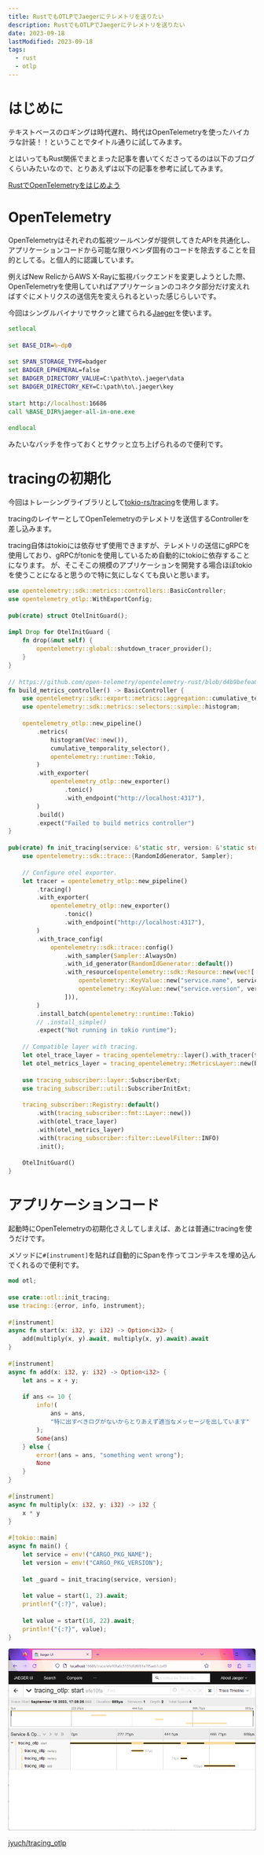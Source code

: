 ```yaml
---
title: RustでもOTLPでJaegerにテレメトリを送りたい
description: RustでもOTLPでJaegerにテレメトリを送りたい
date: 2023-09-18
lastModified: 2023-09-18
tags: 
  - rust
  - otlp
---
```


# はじめに

テキストベースのロギングは時代遅れ、時代はOpenTelemetryを使ったハイカラな計装！！ということでタイトル通りに試してみます。

とはいってもRust関係でまとまった記事を書いてくださってるのは以下のブログくらいみたいなので、とりあえずは以下の記事を参考に試してみます。

[RustでOpenTelemetryをはじめよう](https://blog.ymgyt.io/entry/starting_opentelemetry_with_rust/)

# OpenTelemetry

OpenTelemetryはそれぞれの監視ツールベンダが提供してきたAPIを共通化し、アプリケーションコードから可能な限りベンダ固有のコードを除去することを目的としてる。と個人的に認識しています。

例えばNew RelicからAWS X-Rayに監視バックエンドを変更しようとした際、OpenTelemetryを使用していればアプリケーションのコネクタ部分だけ変えればすぐにメトリクスの送信先を変えられるといった感じらしいです。

今回はシングルバイナリでサクッと建てられる[Jaeger](https://www.jaegertracing.io/)を使います。

```bat
setlocal

set BASE_DIR=%~dp0

set SPAN_STORAGE_TYPE=badger
set BADGER_EPHEMERAL=false
set BADGER_DIRECTORY_VALUE=C:\path\to\.jaeger\data
set BADGER_DIRECTORY_KEY=C:\path\to\.jaeger\key

start http://localhost:16686 
call %BASE_DIR%jaeger-all-in-one.exe

endlocal
```

みたいなバッチを作っておくとサクッと立ち上げられるので便利です。

# tracingの初期化

今回はトレーシングライブラリとして[tokio-rs/tracing](https://github.com/tokio-rs/tracing)を使用します。

tracingのレイヤーとしてOpenTelemetryのテレメトリを送信するControllerを差し込みます。

tracing自体はtokioには依存せず使用できますが、テレメトリの送信にgRPCを使用しており、gRPCがtonicを使用しているため自動的にtokioに依存することになります。
が、そこそこの規模のアプリケーションを開発する場合ほぼtokioを使うことになると思うので特に気にしなくても良いと思います。

```rust
use opentelemetry::sdk::metrics::controllers::BasicController;
use opentelemetry_otlp::WithExportConfig;

pub(crate) struct OtelInitGuard();

impl Drop for OtelInitGuard {
    fn drop(&mut self) {
        opentelemetry::global::shutdown_tracer_provider();
    }
}

// https://github.com/open-telemetry/opentelemetry-rust/blob/d4b9befea04bcc7fc19319a6ebf5b5070131c486/examples/basic-otlp/src/main.rs#L35-L52
fn build_metrics_controller() -> BasicController {
    use opentelemetry::sdk::export::metrics::aggregation::cumulative_temporality_selector;
    use opentelemetry::sdk::metrics::selectors::simple::histogram;

    opentelemetry_otlp::new_pipeline()
        .metrics(
            histogram(Vec::new()),
            cumulative_temporality_selector(),
            opentelemetry::runtime::Tokio,
        )
        .with_exporter(
            opentelemetry_otlp::new_exporter()
                .tonic()
                .with_endpoint("http://localhost:4317"),
        )
        .build()
        .expect("Failed to build metrics controller")
}

pub(crate) fn init_tracing(service: &'static str, version: &'static str) -> OtelInitGuard {
    use opentelemetry::sdk::trace::{RandomIdGenerator, Sampler};

    // Configure otel exporter.
    let tracer = opentelemetry_otlp::new_pipeline()
        .tracing()
        .with_exporter(
            opentelemetry_otlp::new_exporter()
                .tonic()
                .with_endpoint("http://localhost:4317"),
        )
        .with_trace_config(
            opentelemetry::sdk::trace::config()
                .with_sampler(Sampler::AlwaysOn)
                .with_id_generator(RandomIdGenerator::default())
                .with_resource(opentelemetry::sdk::Resource::new(vec![
                    opentelemetry::KeyValue::new("service.name", service),
                    opentelemetry::KeyValue::new("service.version", version),
                ])),
        )
        .install_batch(opentelemetry::runtime::Tokio)
        // .install_simple()
        .expect("Not running in tokio runtime");

    // Compatible layer with tracing.
    let otel_trace_layer = tracing_opentelemetry::layer().with_tracer(tracer);
    let otel_metrics_layer = tracing_opentelemetry::MetricsLayer::new(build_metrics_controller());

    use tracing_subscriber::layer::SubscriberExt;
    use tracing_subscriber::util::SubscriberInitExt;

    tracing_subscriber::Registry::default()
        .with(tracing_subscriber::fmt::Layer::new())
        .with(otel_trace_layer)
        .with(otel_metrics_layer)
        .with(tracing_subscriber::filter::LevelFilter::INFO)
        .init();

    OtelInitGuard()
}
```

# アプリケーションコード

起動時にOpenTelemetryの初期化さえしてしまえば、あとは普通にtracingを使うだけです。

メソッドに`#[instrument]`を貼れば自動的にSpanを作ってコンテキスを埋め込んでくれるので便利です。

```rust
mod otl;

use crate::otl::init_tracing;
use tracing::{error, info, instrument};

#[instrument]
async fn start(x: i32, y: i32) -> Option<i32> {
    add(multiply(x, y).await, multiply(x, y).await).await
}

#[instrument]
async fn add(x: i32, y: i32) -> Option<i32> {
    let ans = x + y;

    if ans <= 10 {
        info!(
            ans = ans,
            "特に出すべきログがないからとりあえず適当なメッセージを出しています"
        );
        Some(ans)
    } else {
        error!(ans = ans, "something went wrong");
        None
    }
}

#[instrument]
async fn multiply(x: i32, y: i32) -> i32 {
    x * y
}

#[tokio::main]
async fn main() {
    let service = env!("CARGO_PKG_NAME");
    let version = env!("CARGO_PKG_VERSION");

    let _guard = init_tracing(service, version);

    let value = start(1, 2).await;
    println!("{:?}", value);

    let value = start(10, 22).await;
    println!("{:?}", value);
}
```

<img src="/img/09-08-rust-with-otlp/jaeger.png" style="max-width: 100%">

[jyuch/tracing_otlp](https://github.com/jyuch/tracing_otlp)
